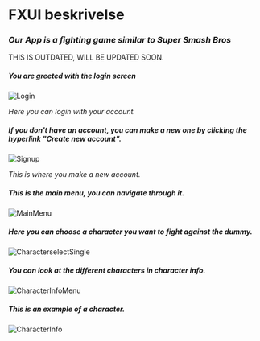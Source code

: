 # FXUI beskrivelse

### _Our App is a fighting game similar to Super Smash Bros_ 

THIS IS OUTDATED, WILL BE UPDATED SOON.

##### You are greeted with the login screen

![Login](https://i.gyazo.com/d6884fff741f5a28a33874705f42a990.png)

_Here you can login with your account._

##### If you don't have an account, you can make a new one by clicking the hyperlink "Create new account". 

![Signup](https://i.gyazo.com/521ce1531117b51fe7b3d01d3e9d4e5b.png)

_This is where you make a new account._

##### This is the main menu, you can navigate through it.

![MainMenu](https://i.gyazo.com/9f75c0c3c707476888a4fcfecc7fcaa8.png)


##### Here you can choose a character you want to fight against the dummy.

![CharacterselectSingle](https://i.gyazo.com/1447abbb26e97ab6271a3d641273a3bc.png)

##### You can look at the different characters in character info.

![CharacterInfoMenu](https://i.gyazo.com/6c309f979a8e650ea5fd930924b2f888.png)

##### This is an example of a character.

![CharacterInfo](https://i.gyazo.com/419a07cd39dc43de92b9f009c22404dc.jpg)